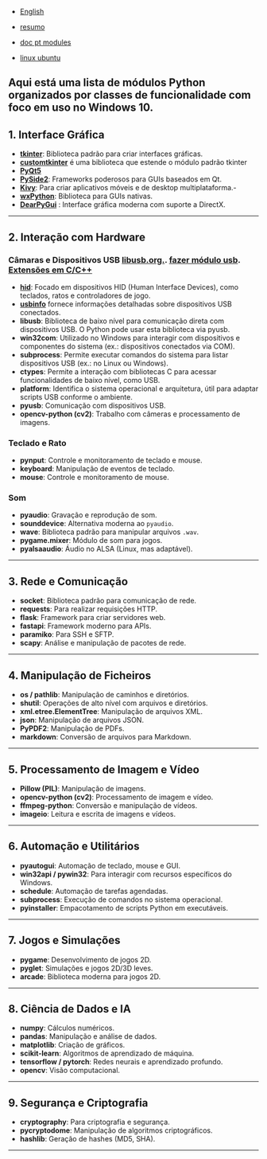  - [English](https://github.com/0joseDark/modules/blob/main/doc-en/English-README.md)
 - [resumo](https://github.com/0joseDark/modules/blob/main/resumo.md)  
 - [doc pt modules](https://github.com/0joseDark/modules/tree/main/doc-pt)

 - [linux ubuntu](https://github.com/0joseDark/modules/blob/main/doc-pt/linux-README.md)

Aqui está uma lista de **módulos Python organizados por classes de funcionalidade** com foco em uso no **Windows 10**.
---

## **1. Interface Gráfica**
- [**tkinter**](https://github.com/0joseDark/modules/blob/main/doc-pt/tkinter%2Cmd): Biblioteca padrão para criar interfaces gráficas.
- [**customtkinter**](https://github.com/0joseDark/modules/blob/main/doc-pt/customtkinter.md) é uma biblioteca que estende o módulo padrão tkinter
- [**PyQt5**](https://github.com/0joseDark/modules/blob/main/doc-pt/PyQt5.md)
- [**PySide2**](https://github.com/0joseDark/modules/blob/main/doc-pt/): Frameworks poderosos para GUIs baseados em Qt.
- [**Kivy**](https://github.com/0joseDark/modules/blob/main/doc-pt/Kivy.md): Para criar aplicativos móveis e de desktop multiplataforma.- 
- [**wxPython**](https://github.com/0joseDark/modules/blob/main/doc-pt/wxPython.md): Biblioteca para GUIs nativas.
- [**DearPyGui**](https://github.com/0joseDark/modules/blob/main/doc-pt/DearPyGui.md) : Interface gráfica moderna com suporte a DirectX.
---

## **2. Interação com Hardware**
### **Câmaras e Dispositivos USB** [libusb.org.](https://libusb.info/). [fazer módulo usb](https://github.com/0joseDark/modules/blob/main/make-module-USB.md). [Extensões em C/C++](https://github.com/0joseDark/my-python-book/blob/main/doc-pt/Extensoes-C.md) 
- [**hid**](https://github.com/0joseDark/modules/blob/main/doc-pt/hid.md): Focado em dispositivos HID (Human Interface Devices), como teclados, ratos e controladores de jogo.
- [**usbinfo**](https://github.com/0joseDark/modules/blob/main/doc-pt/usbinfo.md) fornece informações detalhadas sobre dispositivos USB conectados.
- **libusb**: Biblioteca de baixo nível para comunicação direta com dispositivos USB. O Python pode usar esta biblioteca via pyusb.
- **win32com**: Utilizado no Windows para interagir com dispositivos e componentes do sistema (ex.: dispositivos conectados via COM).
- **subprocess**: Permite executar comandos do sistema para listar dispositivos USB (ex.: no Linux ou Windows).
- **ctypes**: Permite a interação com bibliotecas C para acessar funcionalidades de baixo nível, como USB.
- **platform**: Identifica o sistema operacional e arquitetura, útil para adaptar scripts USB conforme o ambiente.
- **pyusb**: Comunicação com dispositivos USB.
- **opencv-python (cv2)**: Trabalho com câmeras e processamento de imagens.
  
### **Teclado e Rato**
- **pynput**: Controle e monitoramento de teclado e mouse.
- **keyboard**: Manipulação de eventos de teclado.
- **mouse**: Controle e monitoramento de mouse.

### **Som**
- **pyaudio**: Gravação e reprodução de som.
- **sounddevice**: Alternativa moderna ao `pyaudio`.
- **wave**: Biblioteca padrão para manipular arquivos `.wav`.
- **pygame.mixer**: Módulo de som para jogos.
- **pyalsaaudio**: Áudio no ALSA (Linux, mas adaptável).

---

## **3. Rede e Comunicação**
- **socket**: Biblioteca padrão para comunicação de rede.
- **requests**: Para realizar requisições HTTP.
- **flask**: Framework para criar servidores web.
- **fastapi**: Framework moderno para APIs.
- **paramiko**: Para SSH e SFTP.
- **scapy**: Análise e manipulação de pacotes de rede.

---

## **4. Manipulação de Ficheiros**
- **os / pathlib**: Manipulação de caminhos e diretórios.
- **shutil**: Operações de alto nível com arquivos e diretórios.
- **xml.etree.ElementTree**: Manipulação de arquivos XML.
- **json**: Manipulação de arquivos JSON.
- **PyPDF2**: Manipulação de PDFs.
- **markdown**: Conversão de arquivos para Markdown.

---

## **5. Processamento de Imagem e Vídeo**
- **Pillow (PIL)**: Manipulação de imagens.
- **opencv-python (cv2)**: Processamento de imagem e vídeo.
- **ffmpeg-python**: Conversão e manipulação de vídeos.
- **imageio**: Leitura e escrita de imagens e vídeos.

---

## **6. Automação e Utilitários**
- **pyautogui**: Automação de teclado, mouse e GUI.
- **win32api / pywin32**: Para interagir com recursos específicos do Windows.
- **schedule**: Automação de tarefas agendadas.
- **subprocess**: Execução de comandos no sistema operacional.
- **pyinstaller**: Empacotamento de scripts Python em executáveis.

---

## **7. Jogos e Simulações**
- **pygame**: Desenvolvimento de jogos 2D.
- **pyglet**: Simulações e jogos 2D/3D leves.
- **arcade**: Biblioteca moderna para jogos 2D.

---

## **8. Ciência de Dados e IA**
- **numpy**: Cálculos numéricos.
- **pandas**: Manipulação e análise de dados.
- **matplotlib**: Criação de gráficos.
- **scikit-learn**: Algoritmos de aprendizado de máquina.
- **tensorflow / pytorch**: Redes neurais e aprendizado profundo.
- **opencv**: Visão computacional.

---

## **9. Segurança e Criptografia**
- **cryptography**: Para criptografia e segurança.
- **pycryptodome**: Manipulação de algoritmos criptográficos.
- **hashlib**: Geração de hashes (MD5, SHA).

---
